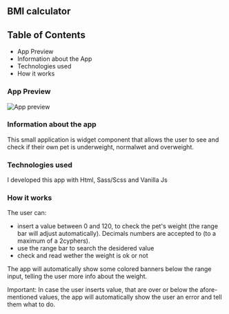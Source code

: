 ## BMI calculator

## Table of Contents
- App Preview
- Information about the App
- Technologies used
- How it works

### App Preview  

![App preview](../main/images/bmi-preview.jpg)

### Information about the app 
This small application is widget component that allows the user to see and check if their own pet is underweight, normalwet and overweight.


### Technologies used 
I developed this app with Html, Sass/Scss and Vanilla Js

### How it works 
The user can:

- insert a value between 0 and 120, to check the pet's weight (the range bar will adjust automatically). Decimals numbers are accepted to (to a maximum of a 2cyphers).
- use the range bar to search the desidered value
- check and read wether the weight is ok or not

The app will automatically show some colored banners below the range input, telling the user more info about the weight.

Important: In case the user inserts value, that are over or below the afore-mentioned values, the app will automatically show the user an error and tell them what to do.




